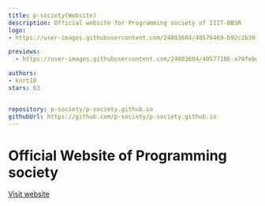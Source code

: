```yaml
---
title: p-society(Website)
description: Official website for Programming society of IIIT-BBSR
logo:
- https://user-images.githubusercontent.com/24803604/40576469-b92c2b30-6114-11e8-87cf-eb435b2a50db.jpeg

previews:
  - https://user-images.githubusercontent.com/24803604/40577106-a78febd8-611d-11e8-9d1b-6c2b9e0f33cd.png

authors:
- knrt10
stars: 63


repository: p-society/p-society.github.io
githubUrl: https://github.com/p-society/p-society.github.io
---
```


# Official Website of Programming society

[Visit website](https://p-society.github.io/)

